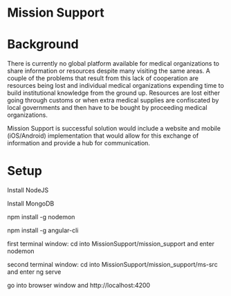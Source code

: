 # Mission Support

# Background
There is currently no global platform available for medical organizations to share information or resources despite many visiting the same areas. A couple of the problems that result from this lack of cooperation are resources being lost and individual medical organizations expending time to build institutional knowledge from the ground up. Resources are lost either going through customs or when extra medical supplies are confiscated by local governments and then have to be bought by proceeding medical organizations. 

Mission Support is successful solution would include a website and mobile (iOS/Android) implementation that would allow for this exchange of information and provide a hub for communication. 

# Setup
Install NodeJS

Install MongoDB

npm install -g nodemon

npm install -g angular-cli

first terminal window: cd into MissionSupport/mission_support and enter nodemon

second terminal window: cd into MissionSupport/mission_support/ms-src and enter ng serve

go into browser window and http://localhost:4200

